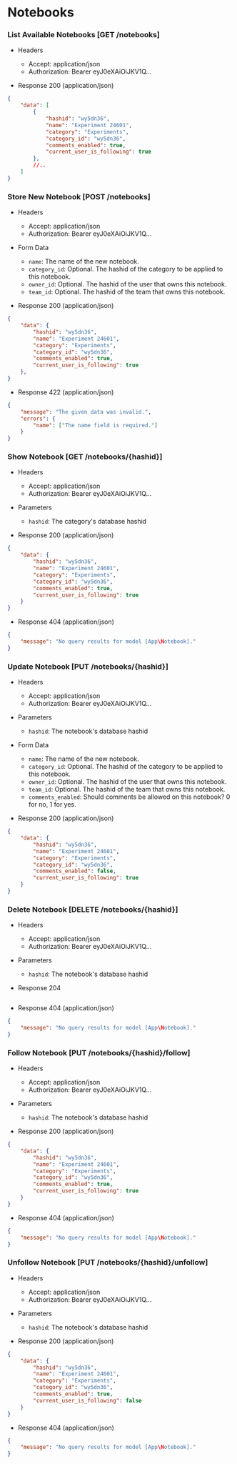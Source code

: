 # Notebooks

### List Available Notebooks [GET /notebooks]

+ Headers

    + Accept: application/json
    + Authorization:  Bearer eyJ0eXAiOiJKV1Q...

+ Response 200 (application/json)

```json
{
    "data": [
        {
            "hashid": "wy5dn36",
            "name": "Experiment 24601",
            "category": "Experiments",
            "category_id": "wy5dn36",
            "comments_enabled": true,
            "current_user_is_following": true
        },
        //..
    ]
}
```

### Store New Notebook [POST /notebooks]

+ Headers

    + Accept: application/json
    + Authorization:  Bearer eyJ0eXAiOiJKV1Q...

+ Form Data

    + `name`: The name of the new notebook.
    + `category_id`: Optional.  The hashid of the category to be applied to this notebook.
    + `owner_id`: Optional. The hashid of the user that owns this notebook.
    + `team_id`: Optional. The hashid of the team that owns this notebook.

+ Response 200 (application/json)

```json
{
    "data": {
        "hashid": "wy5dn36",
        "name": "Experiment 24601",
        "category": "Experiments",
        "category_id": "wy5dn36",
        "comments_enabled": true,
        "current_user_is_following": true
    },
}
```

+ Response 422 (application/json)

```json
{
    "message": "The given data was invalid.",
    "errors": {
        "name": ["The name field is required."]
    }
}
```

### Show Notebook [GET /notebooks/{hashid}]

+ Headers

    + Accept: application/json
    + Authorization:  Bearer eyJ0eXAiOiJKV1Q...

+ Parameters

    + `hashid`: The category's database hashid

+ Response 200 (application/json)

```json
{
    "data": {
        "hashid": "wy5dn36",
        "name": "Experiment 24601",
        "category": "Experiments",
        "category_id": "wy5dn36",
        "comments_enabled": true,
        "current_user_is_following": true
    }
}
```

+ Response 404 (application/json)

```json
{
    "message": "No query results for model [App\Notebook]."
}
```

### Update Notebook [PUT /notebooks/{hashid}]

+ Headers

    + Accept: application/json
    + Authorization:  Bearer eyJ0eXAiOiJKV1Q...

+ Parameters

    + `hashid`: The notebook's database hashid

+ Form Data

    + `name`: The name of the new notebook.
    + `category_id`: Optional.  The hashid of the category to be applied to this notebook.
    + `owner_id`: Optional. The hashid of the user that owns this notebook.
    + `team_id`: Optional. The hashid of the team that owns this notebook.
    + `comments_enabled`: Should comments be allowed on this notebook? 0 for no, 1 for yes.

+ Response 200 (application/json)

```json
{
    "data": {
        "hashid": "wy5dn36",
        "name": "Experiment 24601",
        "category": "Experiments",
        "category_id": "wy5dn36",
        "comments_enabled": false,
        "current_user_is_following": true
    }
}
```

### Delete Notebook [DELETE /notebooks/{hashid}]

+ Headers

    + Accept: application/json
    + Authorization:  Bearer eyJ0eXAiOiJKV1Q...

+ Parameters

    + `hashid`: The notebook's database hashid

+ Response 204

```json

```

+ Response 404 (application/json)

```json
{
    "message": "No query results for model [App\Notebook]."
}
```

### Follow Notebook [PUT /notebooks/{hashid}/follow]

+ Headers

    + Accept: application/json
    + Authorization:  Bearer eyJ0eXAiOiJKV1Q...

+ Parameters

    + `hashid`: The notebook's database hashid

+ Response 200 (application/json)

```json
{
    "data": {
        "hashid": "wy5dn36",
        "name": "Experiment 24601",
        "category": "Experiments",
        "category_id": "wy5dn36",
        "comments_enabled": true,
        "current_user_is_following": true
    }
}
```

+ Response 404 (application/json)

```json
{
    "message": "No query results for model [App\Notebook]."
}
```


### Unfollow Notebook [PUT /notebooks/{hashid}/unfollow]

+ Headers

    + Accept: application/json
    + Authorization:  Bearer eyJ0eXAiOiJKV1Q...

+ Parameters

    + `hashid`: The notebook's database hashid

+ Response 200 (application/json)

```json
{
    "data": {
        "hashid": "wy5dn36",
        "name": "Experiment 24601",
        "category": "Experiments",
        "category_id": "wy5dn36",
        "comments_enabled": true,
        "current_user_is_following": false
    }
}
```

+ Response 404 (application/json)

```json
{
    "message": "No query results for model [App\Notebook]."
}
```
